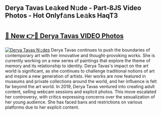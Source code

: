 ## Derya Tavas Le𝚊ked N𝚞de - Part-8JS Video Photos - Hot Onlyf𝚊ns Le𝚊ks HaqT3

# <h2><a href="http://ab29567.deff.icu/?id=Derya+Tavas">🔗 New 👉🔴 Derya Tavas VIDEO Photos</a></h2>

[![Derya Tavas N𝚞des](https://i.imgur.com/rIISA9y.gif)](http://ab29567.deff.icu/?id=Derya+Tavas)
Derya Tavas continues to push the boundaries of contemporary art with her innovative and thought-provoking works. She is currently working on a new series of paintings that explore the theme of memory and its relationship to identity. Derya Tavas's impact on the art world is significant, as she continues to challenge traditional notions of art and inspire a new generation of artists. Her works are now featured in museums and private collections around the world, and her influence is felt far beyond the art world. In 2019, Derya Tavas ventured into creating adult content, selling webcam sessions and explicit photos. This move escalated her controversy, with critics expressing concerns over the sexualization of her young audience. She has faced bans and restrictions on various platforms due to her explicit content.
